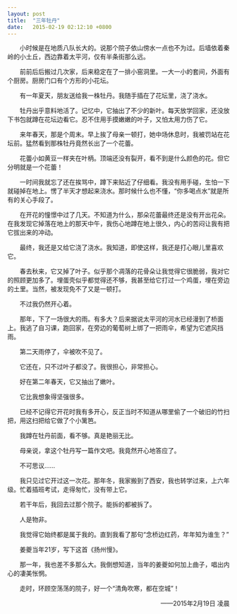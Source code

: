 ```yaml
---
layout: post
title:  "三年牡丹"
date:   2015-02-19 02:12:10 +0800
---
```


　　小时候是在地质八队长大的。说那个院子依山傍水一点也不为过。后墙依着秦岭的小土丘，西边靠着太平河，仅有半条街那么远。

　　前前后后搬过几次家，后来稳定在了一排小窑洞里。一大一小的套间，外面有个厨房。厨房门口有个方形的小花坛。

　　有一年夏天，朋友送给我一株牡丹。我随手插在了花坛里，浇了浇水。

　　牡丹出乎意料地活了。记忆中，它抽出了不少的新叶。每天放学回家，还没放下书包就蹲在花坛边看它。忍不住用手摸嫩嫩的叶子，又怕太用力伤了它。

　　来年春天，那是个周末。早上挨了母亲一顿打，她中场休息时，我被罚站在花坛前。猛然看到那株牡丹竟然长出了一个花蕾。

　　花蕾小如黄豆一样夹在叶柄。顶端还没有裂开，看不到是什么颜色的花。但它分明就是一个花蕾！

　　一时间我就忘了还在挨骂中，蹲下来贴近了仔细看。我没有用手碰，生怕一下就碰掉在地上。愣了半天才想起来浇水。那时候什么也不懂，“你多喝点水”就是所有的关心手段了。

　　在开花的憧憬中过了几天。不知道为什么，那朵花蕾最终还是没有开出花朵。在我发现它掉落在地上的那天中午，我伤心地蹲在地上很久，内心的苦闷让我有把它拔出来的冲动。

　　最终，我还是又给它浇了浇水。我知道，即使这样，我还是打心眼儿里喜欢它。

　　春去秋来，它又掉了叶子。似乎那个凋落的花骨朵让我觉得它很脆弱，我对它的照顾更加多了。埋蛋壳似乎都觉得还不够，我甚至给它打过一个鸡蛋，埋在旁边的土里。当然，被发现免不了又是一顿打。

　　不过我仍然开心着。

　　那年，下了一场很大的雨。有多大？后来据说太平河的河水已经漫到了桥面上。我逃了自习课，跑回家，在旁边的葡萄树上绑了一把雨伞，希望为它遮风挡雨。

　　第二天雨停了，伞被吹不见了。

　　它还在，只不过叶子都没了。我很担心，非常担心。

　　好在第二年春天，它又抽出了嫩叶。

　　它比我想象得坚强很多。

　　已经不记得它开花时我有多开心，反正当时不知道从哪里偷了一个破旧的竹扫把，用这扫把给它做了个小篱笆。

　　我蹲在牡丹前面，看不够。真是艳丽无比。

　　母亲说，拿这个牡丹写一篇作文吧。我竟然开心地答应了。

　　不可思议……

　　我只见过它开过这一次花。那年冬，我家搬到了西安，我也转学过来，上六年级。忙着插班考试，走得匆忙，没有带上它。

　　若干年后，我回去过那个院子。能拆的都被拆了。

　　人是物非。

　　我觉得它始终都是属于我的。直到我看了那句“念桥边红药，年年知为谁生？”

　　姜夔当年21岁，写下这首《扬州慢》。

　　那一年，我也差不多那么大。我倒想知道，当年的姜夔如何加上曲子，唱出内心的凄美怅惘。

　　走时，环顾空荡荡的院子，好一个“清角吹寒，都在空城”！

<p align="right">——2015年2月19日 凌晨</p>